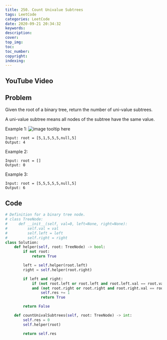 ```yaml
---
title: 250. Count Univalue Subtrees
tags: LeetCode
categories: LeetCode
date: 2020-09-21 20:34:32
keywords:
description:
cover:
top_img:
toc:
toc_number:
copyright:
indexing:
---
```


## YouTube Video

## Problem

Given the root of a binary tree, return the number of uni-value subtrees.

A uni-value subtree means all nodes of the subtree have the same value.

Example 1:
![image tooltip here](/assets/250.jpg)

```
Input: root = [5,1,5,5,5,null,5]
Output: 4
```

Example 2:

```
Input: root = []
Output: 0
```

Example 3:

```
Input: root = [5,5,5,5,5,null,5]
Output: 6
```

## Code

```python
# Definition for a binary tree node.
# class TreeNode:
#     def __init__(self, val=0, left=None, right=None):
#         self.val = val
#         self.left = left
#         self.right = right
class Solution:
    def helper(self, root: TreeNode) -> bool:
        if not root:
            return True

        left = self.helper(root.left)
        right = self.helper(root.right)

        if left and right:
            if (not root.left or root.left and root.left.val == root.val) \
            and (not root.right or root.right and root.right.val == root.val):
                self.res += 1
                return True

        return False

    def countUnivalSubtrees(self, root: TreeNode) -> int:
        self.res = 0
        self.helper(root)

        return self.res
```
